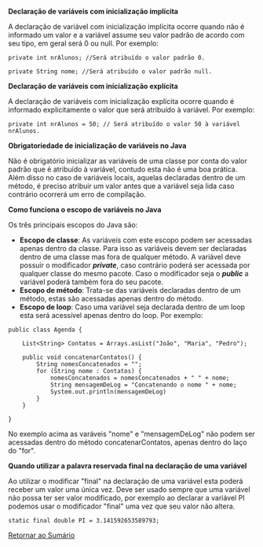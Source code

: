 **Declaração de variáveis com inicialização implícita**

A declaração de variável com inicialização implícita ocorre quando não é informado um valor
e a variável assume seu valor padrão de acordo com seu tipo, em geral será 0 ou null. Por
exemplo:
```
private int nrAlunos; //Será atribuído o valor padrão 0.
```
```
private String nome; //Será atribuído o valor padrão null.
```

**Declaração de variáveis com inicialização explícita**

A declaração de variáveis com inicialização explícita ocorre quando é informado explicitamente
o valor que será atribuído à variável. Por exemplo:

```
private int nrAlunos = 50; // Será atribuído o valor 50 à variável nrAlunos.
```

**Obrigatoriedade de inicialização de variáveis no Java**

Não é obrigatório inicializar as variáveis de uma classe por conta do valor padrão que é
atribuído à variável, contudo esta não é uma boa prática. 
Além disso no caso de variáveis locais, aquelas declaradas dentro de um método,
é preciso atribuir um valor antes que a variável seja lida caso contrário ocorrerá um erro 
de compilação.  

**Como funciona o escopo de variáveis no Java**

Os três principais escopos do Java são:

 - **Escopo de classe**: As variáveis com este escopo podem ser acessadas apenas dentro da
  classe. Para isso as variáveis devem ser declaradas dentro de uma classe mas fora de qualquer
  método. A variável deve possuir o modificador ***private***, caso contrário poderá ser
  acessada por qualquer classe do mesmo pacote. Caso o modificador seja o ***public*** a 
  variável poderá também fora do seu pacote. 
 - **Escopo de método**: Trata-se das variáveis declaradas dentro de um método, estas são
  acessadas apenas dentro do método.
 - **Escopo de loop**: Caso uma variável seja declarada dentro de um loop esta será acessível
 apenas dentro do loop. Por exemplo:

```
public class Agenda {

    List<String> Contatos = Arrays.asList("João", "Maria", "Pedro");

    public void concatenarContatos() {
        String nomesConcatenados = "";
        for (String nome : Contatos) {            
            nomesConcatenados = nomesConcatenados + " " + nome;
            String mensagemDeLog = "Concatenando o nome " + nome;
            System.out.println(mensagemDeLog)
        }        
    }

}
```

No exemplo acima as varáveis "nome" e "mensagemDeLog" não podem ser acessadas dentro do 
método concatenarContatos, apenas dentro do laço do "for".

**Quando utilizar a palavra reservada final na declaração de uma variável**

Ao utilizar o modificar "final" na declaração de uma variável esta poderá receber um valor
uma única vez. Deve ser usado sempre que uma variável não possa ter ser valor modificado, por
exemplo ao declarar a variável PI podemos usar o modificador "final" uma vez que seu valor
não altera.

```
static final double PI = 3.141592653589793;
```

[Retornar ao Sumário](../../../../../../../README.md)